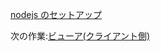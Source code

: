 [nodejs のセットアップ](/ja-JP/viewer/net.md ':include :type=markdown')

次の作業:[ビューア(クライアント側)](/ja-JP/viewer/2legged/ui)